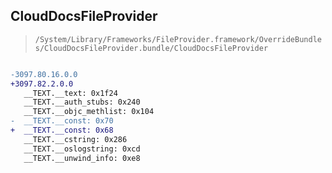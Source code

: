 ## CloudDocsFileProvider

> `/System/Library/Frameworks/FileProvider.framework/OverrideBundles/CloudDocsFileProvider.bundle/CloudDocsFileProvider`

```diff

-3097.80.16.0.0
+3097.82.2.0.0
   __TEXT.__text: 0x1f24
   __TEXT.__auth_stubs: 0x240
   __TEXT.__objc_methlist: 0x104
-  __TEXT.__const: 0x70
+  __TEXT.__const: 0x68
   __TEXT.__cstring: 0x286
   __TEXT.__oslogstring: 0xcd
   __TEXT.__unwind_info: 0xe8

```
